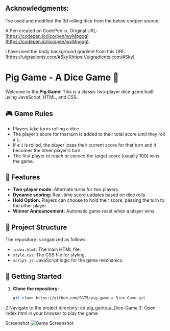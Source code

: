 ## Acknowledgments:

I've used and modified the 3d rolling dice from the below codpen source

A Pen created on CodePen.io. Original URL: [https://codepen.io/jico/pen/wvMpgog](https://codepen.io/jico/pen/wvMpgog).

I have used the body background gradient from this URL: [https://uigradients.com/#Sky](https://uigradients.com/#Sky)

# Pig Game - A Dice Game 🎲

Welcome to the **Pig Game**! This is a classic two-player dice game built using JavaScript, HTML, and CSS.

## 🎮 Game Rules
- Players take turns rolling a dice.
- The player’s score for that turn is added to their total score until they roll a `1`.
- If a `1` is rolled, the player loses their current score for that turn and it becomes the other player's turn.
- The first player to reach or exceed the target score (usually 100) wins the game.

## 📝 Features
- **Two-player mode:** Alternate turns for two players.
- **Dynamic scoring:** Real-time score updates based on dice rolls.
- **Hold Option:** Players can choose to hold their score, passing the turn to the other player.
- **Winner Announcement:** Automatic game reset when a player wins.

## 📂 Project Structure
The repository is organized as follows:
- `index.html`: The main HTML file.
- `style.css`: The CSS file for styling.
- `script.js`: JavaScript logic for the game mechanics.

## 🚀 Getting Started

1. **Clone the repository:**
   ```bash
   git clone https://github.com/SG75/pig_game_a_Dice-Game.git
2.Navigate to the project directory:
  cd pig_game_a_Dice-Game
3. Open index.html in your browser to play the game.

Screenshot
![Game Screenshot](screenshot.png)


